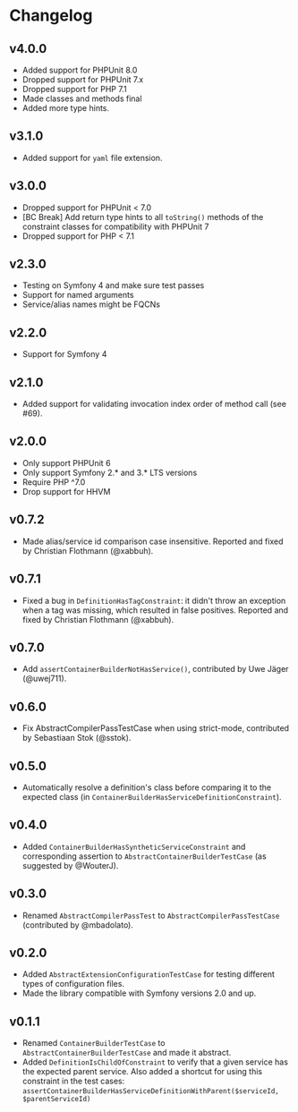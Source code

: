 # Changelog

## v4.0.0

- Added support for PHPUnit 8.0
- Dropped support for PHPUnit 7.x
- Dropped support for PHP 7.1
- Made classes and methods final
- Added more type hints. 

## v3.1.0

- Added support for `yaml` file extension. 

## v3.0.0

- Dropped support for PHPUnit < 7.0
- [BC Break] Add return type hints to all `toString()` methods of the constraint classes for compatibility with PHPUnit 7
- Dropped support for PHP < 7.1

## v2.3.0

- Testing on Symfony 4 and make sure test passes
- Support for named arguments
- Service/alias names might be FQCNs

## v2.2.0

- Support for Symfony 4

## v2.1.0

- Added support for validating invocation index order of method call (see #69).

## v2.0.0

- Only support PHPUnit 6
- Only support Symfony 2.* and 3.* LTS versions
- Require PHP ^7.0
- Drop support for HHVM

## v0.7.2

- Made alias/service id comparison case insensitive. Reported and fixed by Christian Flothmann (@xabbuh).

## v0.7.1

- Fixed a bug in `DefinitionHasTagConstraint`: it didn't throw an exception when a tag was missing, which resulted in
  false positives. Reported and fixed by Christian Flothmann (@xabbuh).

## v0.7.0

- Add `assertContainerBuilderNotHasService()`, contributed by Uwe Jäger (@uwej711).

## v0.6.0

- Fix AbstractCompilerPassTestCase when using strict-mode, contributed by Sebastiaan Stok (@sstok).

## v0.5.0

- Automatically resolve a definition's class before comparing it to the expected class (in
  ``ContainerBuilderHasServiceDefinitionConstraint``).

## v0.4.0

- Added ``ContainerBuilderHasSyntheticServiceConstraint`` and corresponding assertion to
  ``AbstractContainerBuilderTestCase`` (as suggested by @WouterJ).

## v0.3.0

- Renamed ``AbstractCompilerPassTest`` to ``AbstractCompilerPassTestCase`` (contributed by @mbadolato).

## v0.2.0

- Added ``AbstractExtensionConfigurationTestCase`` for testing different types of configuration files.
- Made the library compatible with Symfony versions 2.0 and up.

## v0.1.1

- Renamed ``ContainerBuilderTestCase`` to ``AbstractContainerBuilderTestCase`` and made it abstract.
- Added ``DefinitionIsChildOfConstraint`` to verify that a given service has the expected parent service.
  Also added a shortcut for using this constraint in the test cases: ``assertContainerBuilderHasServiceDefinitionWithParent($serviceId, $parentServiceId)``
